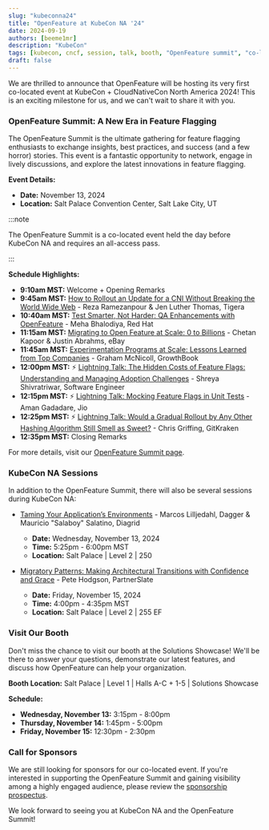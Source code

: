 ```yaml
---
slug: "kubeconna24"
title: "OpenFeature at KubeCon NA '24"
date: 2024-09-19
authors: [beeme1mr]
description: "KubeCon"
tags: [kubecon, cncf, session, talk, booth, "OpenFeature summit", "co-located"]
draft: false
---
```


We are thrilled to announce that OpenFeature will be hosting its very first co-located event at KubeCon + CloudNativeCon North America 2024!
This is an exciting milestone for us, and we can't wait to share it with you.

<!--truncate-->

### OpenFeature Summit: A New Era in Feature Flagging

The OpenFeature Summit is the ultimate gathering for feature flagging enthusiasts to exchange insights, best practices, and success (and a few horror) stories.
This event is a fantastic opportunity to network, engage in lively discussions, and explore the latest innovations in feature flagging.

**Event Details:**

- **Date:** November 13, 2024
- **Location:** Salt Palace Convention Center, Salt Lake City, UT

:::note

The OpenFeature Summit is a co-located event held the day before KubeCon NA and requires an all-access pass.

:::

**Schedule Highlights:**

- **9:10am MST:** Welcome + Opening Remarks
- **9:45am MST:** [How to Rollout an Update for a CNI Without Breaking the World Wide Web](https://colocatedeventsna2024.sched.com/event/1izpU/how-to-rollout-an-update-for-a-cni-without-breaking-the-world-wide-web-reza-ramezanpour-jen-luther-thomas-tigera) - Reza Ramezanpour & Jen Luther Thomas, Tigera
- **10:40am MST:** [Test Smarter, Not Harder: QA Enhancements with OpenFeature](https://colocatedeventsna2024.sched.com/event/1izpu/test-smarter-not-harder-qa-enhancements-with-openfeature-meha-bhalodiya-red-hat) - Meha Bhalodiya, Red Hat
- **11:15am MST:** [Migrating to Open Feature at Scale: 0 to Billions](https://colocatedeventsna2024.sched.com/event/1izqM/migrating-to-open-feature-at-scale-0-to-billions-chetan-kapoor-justin-abrahms-ebay) - Chetan Kapoor & Justin Abrahms, eBay
- **11:45am MST:** [Experimentation Programs at Scale: Lessons Learned from Top Companies](https://colocatedeventsna2024.sched.com/event/1izqq/experimentation-programs-at-scale-lessons-learned-from-top-companies-graham-mcnicoll-growthbook) - Graham McNicoll, GrowthBook
- **12:00pm MST:** ⚡ [Lightning Talk: The Hidden Costs of Feature Flags: Understanding and Managing Adoption Challenges](https://colocatedeventsna2024.sched.com/event/1izr2/cl-lightning-talk-the-hidden-costs-of-feature-flags-understanding-and-managing-adoption-challenges-shreya-shivratriwar-software-engineer) - Shreya Shivratriwar, Software Engineer
- **12:15pm MST:** ⚡ [Lightning Talk: Mocking Feature Flags in Unit Tests](https://colocatedeventsna2024.sched.com/event/1izrK/cl-lightning-talk-mocking-feature-flags-in-unit-tests-aman-gadadare-jio) - Aman Gadadare, Jio
- **12:25pm MST:** ⚡ [Lightning Talk: Would a Gradual Rollout by Any Other Hashing Algorithm Still Smell as Sweet?](https://colocatedeventsna2024.sched.com/event/1izrP/cl-lightning-talk-would-a-gradual-rollout-by-any-other-hashing-algorithm-still-smell-as-sweet-chris-griffing-gitkraken) - Chris Griffing, GitKraken
- **12:35pm MST:** Closing Remarks

For more details, visit our [OpenFeature Summit page](https://events.linuxfoundation.org/kubecon-cloudnativecon-north-america/co-located-events/openfeature-summit/).

### KubeCon NA Sessions

In addition to the OpenFeature Summit, there will also be several sessions during KubeCon NA:

- [Taming Your Application’s Environments](https://kccncna2024.sched.com/event/1i7kY/taming-your-applications-environments-marcos-lilljedahl-dagger-mauricio-salaboy-salatino-diagrid) - Marcos Lilljedahl, Dagger & Mauricio "Salaboy" Salatino, Diagrid
  - **Date:** Wednesday, November 13, 2024
  - **Time:** 5:25pm - 6:00pm MST
  - **Location:** Salt Palace | Level 2 | 250

- [Migratory Patterns: Making Architectural Transitions with Confidence and Grace](https://kccncna2024.sched.com/event/1i7rl/migratory-patterns-making-architectural-transitions-with-confidence-and-grace-pete-hodgson-partnerslate) - Pete Hodgson, PartnerSlate
  - **Date:** Friday, November 15, 2024
  - **Time:** 4:00pm - 4:35pm MST
  - **Location:** Salt Palace | Level 2 | 255 EF

### Visit Our Booth

Don't miss the chance to visit our booth at the Solutions Showcase!
We'll be there to answer your questions, demonstrate our latest features, and discuss how OpenFeature can help your organization.

**Booth Location:** Salt Palace | Level 1 | Halls A-C + 1-5 | Solutions Showcase

**Schedule:**

- **Wednesday, November 13:** 3:15pm - 8:00pm
- **Thursday, November 14:** 1:45pm - 5:00pm
- **Friday, November 15:** 12:30pm - 2:30pm

### Call for Sponsors

We are still looking for sponsors for our co-located event.
If you're interested in supporting the OpenFeature Summit and gaining visibility among a highly engaged audience, please review the [sponsorship prospectus](https://events.linuxfoundation.org/wp-content/uploads/2024/09/sponsor-cncf-2025_09.11.24.pdf).

We look forward to seeing you at KubeCon NA and the OpenFeature Summit!
